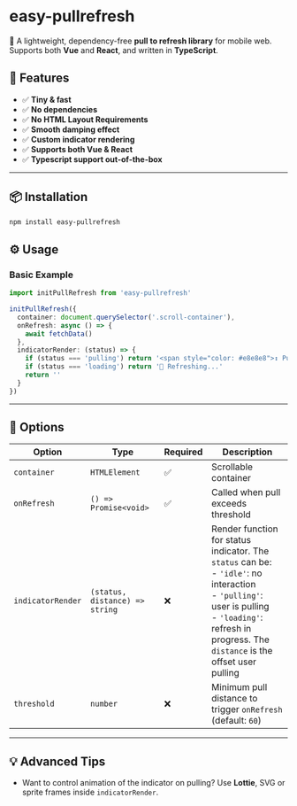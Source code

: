 # easy-pullrefresh

🎯 A lightweight, dependency-free **pull to refresh library** for mobile web. Supports both **Vue** and **React**, and written in **TypeScript**.

## 🚀 Features

- ✅ **Tiny & fast**
- ✅ **No dependencies**
- ✅ **No HTML Layout Requirements**
- ✅ **Smooth damping effect**
- ✅ **Custom indicator rendering**
- ✅ **Supports both Vue & React**
- ✅ **Typescript support out-of-the-box**

---

## 📦 Installation
```bash
npm install easy-pullrefresh
```

## ⚙️ Usage
### Basic Example

```ts
import initPullRefresh from 'easy-pullrefresh'

initPullRefresh({
  container: document.querySelector('.scroll-container'),
  onRefresh: async () => {
    await fetchData()
  },
  indicatorRender: (status) => {
    if (status === 'pulling') return '<span style="color: #e8e8e8">↕ Pull to refresh...</span>'
    if (status === 'loading') return '🔄 Refreshing...'
    return ''
  }
})
```
---

## 📌 Options

| Option           | Type                          | Required | Description |
|------------------|-------------------------------|----------|-------------|
| `container`      | `HTMLElement`                 | ✅       | Scrollable container |
| `onRefresh`      | `() => Promise<void>`         | ✅       | Called when pull exceeds threshold |
| `indicatorRender`| `(status, distance) => string`          | ❌       |Render function for status indicator. The `status` can be: <br> - `'idle'`: no interaction<br> - `'pulling'`: user is pulling<br> - `'loading'`: refresh in progress. The `distance` is the offset user pulling |
| `threshold`      | `number`                      | ❌       | Minimum pull distance to trigger `onRefresh` (default: `60`) |

---

## 💡 Advanced Tips

* Want to control animation of the indicator on pulling? Use **Lottie**, SVG or sprite frames inside `indicatorRender`.
